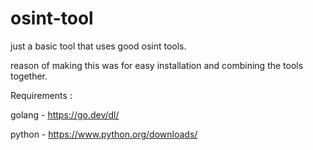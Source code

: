 # osint-tool

just a basic tool that uses good osint tools.

reason of making this was for easy installation and combining the tools together.

Requirements :

golang - https://go.dev/dl/

python - https://www.python.org/downloads/

